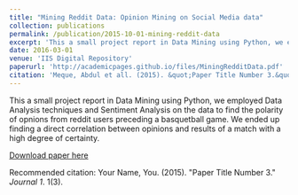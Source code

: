 ```yaml
---
title: "Mining Reddit Data: Opinion Mining on Social Media data"
collection: publications
permalink: /publication/2015-10-01-mining-reddit-data
excerpt: 'This a small project report in Data Mining using Python, we employed Data Analysis techniques and Sentiment Analysis on the data to find the polarity of opnions from reddit users preceding a basquetball game. '
date: 2016-03-01
venue: 'IIS Digital Repository'
paperurl: 'http://academicpages.github.io/files/MiningRedditData.pdf'
citation: 'Meque, Abdul et all. (2015). &quot;Paper Title Number 3.&quot; <i>Journal 1</i>. 1(3).'
---
```

This a small project report in Data Mining using Python, we employed Data Analysis techniques and Sentiment Analysis on the data to find the polarity of opnions from reddit users preceding a basquetball game. We ended up finding a direct correlation between opinions and results of a match with a high degree of certainty.

[Download paper here](http://academicpages.github.io/files/paper3.pdf)

Recommended citation: Your Name, You. (2015). "Paper Title Number 3." <i>Journal 1</i>. 1(3).
